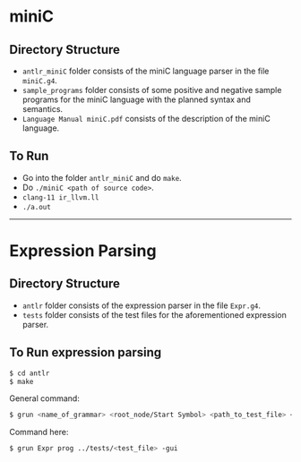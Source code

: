 # miniC

## Directory Structure
- `antlr_miniC` folder consists of the miniC language parser in the file `miniC.g4`.
- `sample_programs` folder consists of some positive and negative sample programs for the miniC language with the planned syntax and semantics.
- `Language Manual miniC.pdf` consists of the description of the miniC language.


## To Run
- Go into the folder `antlr_miniC` and do `make`.
- Do `./miniC <path of source code>`.
- `clang-11 ir_llvm.ll`
- `./a.out`

<hr>

# Expression Parsing
## Directory Structure
- `antlr` folder consists of the expression parser in the file `Expr.g4`.
- `tests` folder consists of the test files for the aforementioned expression parser.

## To Run expression parsing

```bash
$ cd antlr
$ make 
```
General command:
```bash
$ grun <name_of_grammar> <root_node/Start Symbol> <path_to_test_file> <option>
```

Command here:
```bash
$ grun Expr prog ../tests/<test_file> -gui
```









<!--
## Installation

### Java:
You can refer to Installation guide [here](https://www3.ntu.edu.sg/home/ehchua/programming/howto/JDK_Howto.html).

To check if Java is installed:

```bash
$ java -version
$ javac -version
```


### Antlr:
Refer to the [antlr](https://www.antlr.org/) main website.You can find how to install on Linux, OS X, Windows.

*PS: Make sure you put following lines in your source file(.bashrc, .zshrc etc.,)*

```bash
export CLASSPATH=".:/usr/local/lib/antlr-4.8-complete.jar:$CLASSPATH"
alias antlr4='java -jar /usr/local/lib/antlr-4.8-complete.jar'
alias grun='java org.antlr.v4.gui.TestRig'
```
```bash
$ source ~/.bashrc
```

## Usage
-->
